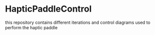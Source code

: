 # HapticPaddleControl
this repository contains different iterations and control diagrams used to perform the haptic paddle
